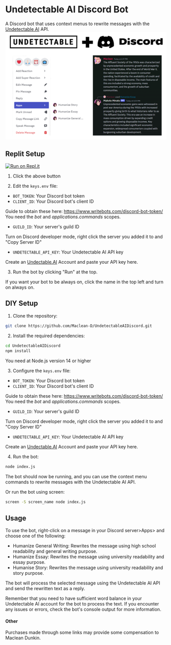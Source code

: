 # Undetectable AI Discord Bot
A Discord bot that uses context menus to rewrite messages with the [Undetectable AI](https://undetectable.ai?fpr=yws1m) API.
![Picture of bot converting normal text through undetectable AI](Example.png)

## Replit Setup

[![Run on Repl.it](https://replit.com/badge/github/Maclean-D/UndectableAIDicord)](https://replit.com/new/github/Maclean-D/UndectableAIDicord)

1. Click the above button

2. Edit the `keys.env` file:

- `BOT_TOKEN`: Your Discord bot token
- `CLIENT_ID`: Your Discord bot's client ID

Guide to obtain these here: https://www.writebots.com/discord-bot-token/
You need the *bot* and *applications.commands* scopes.
- `GUILD_ID`: Your server's guild ID

Turn on Discord developer mode, right click the server you added it to and "Copy Server ID"
- `UNDETECTABLE_API_KEY`: Your Undetectable AI API key

Create an [Undectable.AI](https://undetectable.ai?fpr=yws1m) Account and paste your API key here.

3. Run the bot by clicking "Run" at the top.

If you want your bot to be always on, click the name in the top left and turn on always on.

## DIY Setup

1. Clone the repository:

```bash
git clone https://github.com/Maclean-D/UndetectableAIDiscord.git
```

2. Install the required dependencies:

```bash
cd UndetectableAIDiscord
npm install
```

You need at Node.js version 14 or higher

3. Configure the `keys.env` file:

- `BOT_TOKEN`: Your Discord bot token
- `CLIENT_ID`: Your Discord bot's client ID

Guide to obtain these here: https://www.writebots.com/discord-bot-token/
You need the *bot* and *applications.commands* scopes.
- `GUILD_ID`: Your server's guild ID

Turn on Discord developer mode, right click the server you added it to and "Copy Server ID"
- `UNDETECTABLE_API_KEY`: Your Undetectable AI API key

Create an [Undectable.AI](https://undetectable.ai?fpr=yws1m) Account and paste your API key here.

4. Run the bot:

```bash
node index.js
```

The bot should now be running, and you can use the context menu commands to rewrite messages with the Undetectable AI API.

Or run the bot using screen:

```bash
screen -S screen_name node index.js
```

## Usage

To use the bot, right-click on a message in your Discord server>Apps> and choose one of the following:

- Humanize General Writing: Rewrites the message using high school readability and general writing purpose.
- Humanize Essay: Rewrites the message using university readability and essay purpose.
- Humanise Story: Rewrites the message using university readability and story purpose.

The bot will process the selected message using the Undetectable AI API and send the rewritten text as a reply.

Remember that you need to have sufficient word balance in your Undetectable AI account for the bot to process the text. If you encounter any issues or errors, check the bot's console output for more information.

#### Other

Purchases made through some links may provide some compensation to Maclean Dunkin.